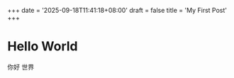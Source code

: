 +++
date = '2025-09-18T11:41:18+08:00'
draft = false
title = 'My First Post'
+++

# Hello World

你好 世界